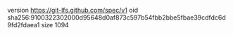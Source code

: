 version https://git-lfs.github.com/spec/v1
oid sha256:9100322302000d95648d0af873c597b54fbb2bbe5fbae39cdfdc6d9fd2fdaea1
size 1094
